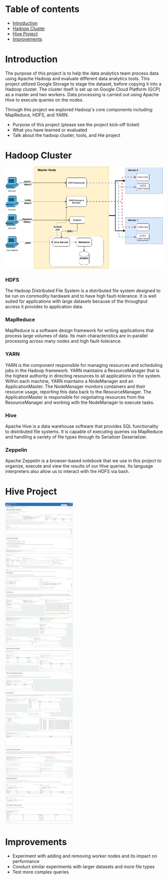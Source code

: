 # Table of contents
* [Introduction](#Introduction)
* [Hadoop Cluster](#hadoop-cluster)
* [Hive Project](#hive-project)
* [Improvements](#improvements)

# Introduction
The purpose of this project is to help the data analytics team process data using Apache Hadoop and evaluate different data analytics tools. This project utilized Google Storage to stage the dataset, before copying it into a Hadoop cluster. The cluster itself is set up on Google Cloud Platform (GCP) as a master and two workers. Data processing is carried out using Apache Hive to execute queries on the nodes.

Through this project we explored Hadoop's core components including: MapReduce, HDFS, and YARN.

- Purpose of this project (please see the project kick-off ticket)
- What you have learned or evaluated
- Talk about the hadoop cluster, tools, and Hie project

# Hadoop Cluster
![architecture](./assets/Hadoop.png)  

### HDFS
The Hadoop Distributed File System is a distributed file system designed to be run on commodity hardware and to have high fault-tolerance. It is well suited for applications with large datasets because of the throughput access it provides to application data. 

### MapReduce
MapReduce is a software design framework for writing applications that process large volumes of data. Its main characteristics are in-parallel processing across many nodes and high fault-tolerance.

### YARN
YARN is the component responsible for managing resources and scheduling jobs in the Hadoop framework. YARN maintains a ResourceManager that is the highest authority in directing resources to all applications in the system. Within each machine, YARN maintains a NodeManager and an ApplicationMaster. The NodeManager monitors containers and their resource usage, reporting this data back to the ResourceManager. The ApplicationMaster is responsible for negotiating resources from the ResourceManager and working with the NodeManager to execute tasks.

### Hive
Apache Hive is a data warehouse software that provides SQL functionality to distributed file systems. It is capable of executing queries via MapReduce and handling a variety of file types through its Serializer Deserializer.

### Zeppelin
Apache Zeppelin is a browser-based notebook that we use in this project to organize, execute and view the results of our Hive queries. Its language interpreters also allow us to interact with the HDFS via bash.

# Hive Project
![notebook](./assets/notebook.png)
 
# Improvements
- Experiment with adding and removing worker nodes and its impact on performance
- Conduct similar experiments with larger datasets and more file types
- Test more complex queries
